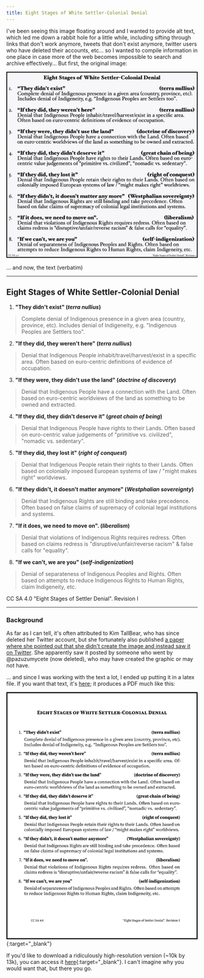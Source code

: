 ```yaml
---
title: Eight Stages of White Settler-Colonial Denial
---
```


I've been seeing this image floating around and I wanted to provide alt text, which led me down a rabbit hole for a little while, including sifting through links that don't work anymore, tweets that don't exist anymore, twitter users who have deleted their accounts, etc... so I wanted to compile information in one place in case more of the web becomes impossible to search and archive effectively... But first, the original image:


![Eight Stages of White Settler-Colonial Denial][eightstages]

... and now, the text (verbatim)

---

## Eight Stages of White Settler-Colonial Denial

1. **"They didn't exist" (*terra nullius*)**
> 
> Complete denial of Indigenous presence in a given area (country, province, etc). Includes denial of Indigeneity, e.g. "Indigenous Peoples are Settlers too".

2. **"If they did, they weren't here" (*terra nullius*)**
> 
> Denial that Indigenous People inhabit/travel/harvest/exist in a specific area. Often based on euro-centric definitions of evidence of occupation.

3. **"If they were, they didn't use the land" (*doctrine of discovery*)**
> 
> Denial that Indigenous People have a connection with the Land. Often based on euro-centric worldviews of the land as something to be owned and extracted.

4. **"If they did, they didn't deserve it" (*great chain of being*)**
> 
> Denial that Indigenous People have rights to their Lands. Often based on euro-centric value judgements of "primitive vs. civilized", "nomadic vs. sedentary".

5. **"If they did, they lost it" (*right of conquest*)**
> 
> Denial that Indigenous People retain their rights to their Lands. Often based on colonially imposed European systems of law / "might makes right" worldviews.

6. **"If they didn't, it doesn't matter anymore" (*Westphalian sovereignty*)**
> 
> Denial that Indigenous Rights are still binding and take precedence. Often based on false claims of supremacy of colonial legal institutions and systems.

7. **"If it does, we need to move on". (*liberalism*)**
> 
> Denial that violations of Indigenous Rights requires redress. Often based on claims redress is "disruptive/unfair/reverse racism" & false calls for "equality".

8. **"If we can't, we are you" (*self-indigenization*)**
> 
> Denial of separateness of Indigenous Peoples and Rights. Often based on attempts to reduce Indigenous Rights to Human Rights, claim Indigeneity, etc.

CC SA 4.0
"Eight Stages of Settler Denial". Revision I

---

### Background

As far as I can tell, it's often attributed to Kim TallBear, who has since deleted her Twitter account, but she fortunately also published [a paper where she pointed out that she didn't create the image and instead saw it on Twitter][KTB_paper]. She apparently saw it posted by someone who went by @pazuzumycete (now deleted), who may have created the graphic or may not have.

... and since I was working with the text a lot, I ended up putting it in a latex file. If you want that text, it's [here][tex]; it produces a PDF much like this:

[![Eight Stages of White Settler-Colonial Denial (recompile)][eightstagesRecompile]][eightstagesRecompile]{:target="_blank"}


If you'd like to download a ridiculously high-resolution version (~10k by 13k), you can access it [here][ridic]{:target="_blank"}. I can't imagine why you would want that, but there you go.

[eightstages]: /content/eight-stages.jpg
[eightstagesRecompile]: /content/eight-stages-400.png
[tex]: /content/eight-stages.tex
[ridic]: /content/eight-stages-1200.png
[KTB_paper]: https://journals.library.ualberta.ca/aps/index.php/aps/article/download/29425/21434/77990